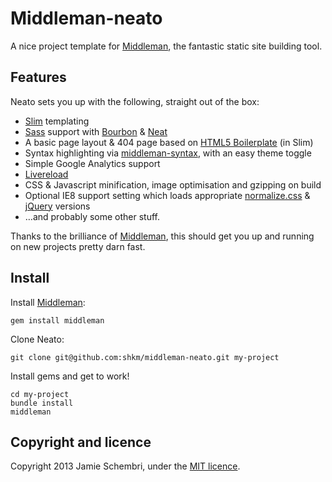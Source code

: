 # Middleman-neato

A nice project template for [Middleman], the fantastic static site building tool.

## Features
Neato sets you up with the following, straight out of the box:

- [Slim](http://slim-lang.com/) templating
- [Sass](http://sass-lang.com/) support with [Bourbon](http://bourbon.io/) & [Neat](http://neat.bourbon.io/)
- A basic page layout & 404 page based on [HTML5 Boilerplate](http://html5boilerplate.com/) (in Slim)
- Syntax highlighting via [middleman-syntax](com/middleman/), with an easy theme toggle
- Simple Google Analytics support
- [Livereload](https://github.com/middleman/middleman-livereload)
- CSS & Javascript minification, image optimisation and gzipping on build
- Optional IE8 support setting which loads appropriate [normalize.css](http://necolas.github.io/normalize.css/) & [jQuery](http://jquery.com/) versions
- …and probably some other stuff.

Thanks to the brilliance of [Middleman], this should get you up and running on new projects pretty darn fast.


## Install

Install [Middleman]:

    gem install middleman


Clone Neato:

    git clone git@github.com:shkm/middleman-neato.git my-project

Install gems and get to work!

    cd my-project
    bundle install
    middleman


## Copyright and licence

Copyright 2013 Jamie Schembri, under the [MIT licence](LICENSE).

  [middleman]: http://middlemanapp.com/


